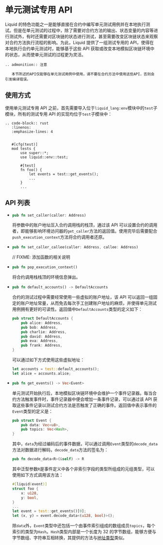 # 单元测试专用 API

Liquid 的特色功能之一是能够直接在合约中编写单元测试用例并在本地执行测试。但是在单元测试的过程中，除了需要对合约方法的输出、状态变量的内容等进行测试外，有时还需要对区块链的状态进行测试，甚至需要改变区块链状态来观察对合约方法执行流程的影响。为此，Liquid 提供了一组测试专用的 API，使得在本地执行合约单元测试时，能够基于这些 API 获取或改变本地模拟区块链环境中的状态，从而使单元测试的过程更为灵活。

```eval_rst
.. admonition:: 注意

   本节所述的API仅能够在单元测试用例中使用，请不要在合约方法中使用这些API，否则会引发编译错误。
```

## 使用方式

使用单元测试专用 API 之前，首先需要导入位于`liquid_lang:env`模块中的`test`子模块，所有的测试专用 API 的实现均位于`test`子模块中：

```eval_rst
.. code-block:: rust
   :linenos:
   :emphasize-lines: 4


   #[cfg(test)]
   mod tests {
       use super::*;
       use liquid::env::test;

       #[test]
       fn foo() {
           let events = test::get_events();
           ...
       }
       ...
```

## API 列表

<ul class="method-introduction">
<li>

```rust
pub fn set_caller(caller: Address)
```

</li>
<p>

将参数中的账户地址压入合约调用栈的栈顶，通过该 API 可以设置合约的调用者，即能够影响环境访问器的`get_caller`方法的返回值。使用完毕后需要配合`push_execution_context`方法将合约调用者还原。

</p>

<li>

```rust
pub fn set_caller_callee(caller: Address, callee: Address)
```

</li>
<p>

// FIXME: 添加函数的相关说明
</p>

<li>

```rust
pub fn pop_execution_context()
```

</li>
<p>

将合约调用栈栈顶的环境信息弹出。

</p>

<li>

```rust
pub fn default_accounts() -> DefaultAccounts
```

</li>
<p>

合约的测试过程中需要经常使用一些虚拟的账户地址，该 API 可以返回一组固定的账户地址常量，从而免去每次手工创建账户地址的麻烦，并使得单元测试用例拥有更好的可读性。返回值中`DefaultAccounts`类型的定义如下：

</p>

<div class="code-example">

```rust
pub struct DefaultAccounts {
    pub alice: Address,
    pub bob: Address,
    pub charlie: Address,
    pub david: Address,
    pub eva: Address,
    pub frank: Address,
}
```

</div>
<p>

可以通过如下方式使用这些虚拟地址：

</p>
<div class="code-example">

```rust
let accounts = test::default_accounts();
let alice = accounts.alice;
```

</div>

<li>

```rust
pub fn get_events() -> Vec<Event>
```

</li>

<p>

单元测试开始执行后，本地模拟区块链环境中会维护一个事件记录器。每当合约方法触发事件时，事件记录器中便会增加一条事件记录，可以通过该 API 获取这些事件记录以测试合约方法是否触发了正确的事件。返回值中表示事件的`Event`类型的定义是：

</p>

<div class ="code-example">

```rust
pub struct Event {
    pub data: Vec<u8>,
    pub topics: Vec<Hash>,
}
```

</div>
<p>

其中，`data`为经过编码后的事件数据，可以通过调用`Event`类型的`decode_data`方法对数据进行解码，`decode_data`方法的签名为：

</p>
<div class ="code-example">

```rust
pub fn decode_data<R>(&self) -> R
```

</div>
<p>

其中泛型参数`R`是事件定义中各个非索引字段的类型所组成的元组类型，可以使用如下方式调用该方法：

</p>
<div class ="code-example">

```rust
#[liquid(event)]
struct foo {
    x: u128,
    y: bool,
}
...
let event = test::get_events()[0];
let (x, y) = event.decode_data<(u128, bool)>();
```

</div>

<p>

除`data`外，`Event`类型中还包括一个由事件索引组成的数组成员`topics`，每个索引的类型为`Hash`。`Hash`类型内部是一个长度为 32 的字节数组，能够方便与字节数组、字符串互相转换，其提供的方法与[地址类型](../contract/types.html#id2)类似。

</p>
</ul>
